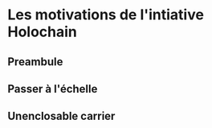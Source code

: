# Les motivations de l'intiative Holochain

## Preambule


## Passer à l'échelle

## Unenclosable carrier




